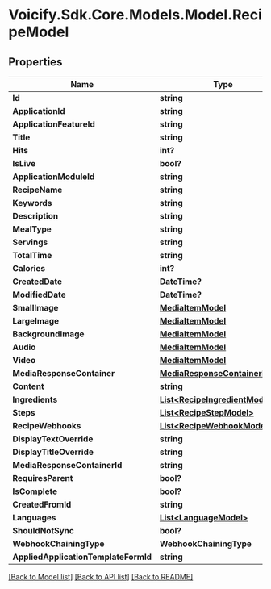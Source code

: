 # Voicify.Sdk.Core.Models.Model.RecipeModel
## Properties

Name | Type | Description | Notes
------------ | ------------- | ------------- | -------------
**Id** | **string** |  | [optional] 
**ApplicationId** | **string** |  | [optional] 
**ApplicationFeatureId** | **string** |  | [optional] 
**Title** | **string** |  | [optional] 
**Hits** | **int?** |  | [optional] 
**IsLive** | **bool?** |  | [optional] 
**ApplicationModuleId** | **string** |  | [optional] 
**RecipeName** | **string** |  | [optional] 
**Keywords** | **string** |  | [optional] 
**Description** | **string** |  | [optional] 
**MealType** | **string** |  | [optional] 
**Servings** | **string** |  | [optional] 
**TotalTime** | **string** |  | [optional] 
**Calories** | **int?** |  | [optional] 
**CreatedDate** | **DateTime?** |  | [optional] 
**ModifiedDate** | **DateTime?** |  | [optional] 
**SmallImage** | [**MediaItemModel**](MediaItemModel.md) |  | [optional] 
**LargeImage** | [**MediaItemModel**](MediaItemModel.md) |  | [optional] 
**BackgroundImage** | [**MediaItemModel**](MediaItemModel.md) |  | [optional] 
**Audio** | [**MediaItemModel**](MediaItemModel.md) |  | [optional] 
**Video** | [**MediaItemModel**](MediaItemModel.md) |  | [optional] 
**MediaResponseContainer** | [**MediaResponseContainerModel**](MediaResponseContainerModel.md) |  | [optional] 
**Content** | **string** |  | [optional] 
**Ingredients** | [**List&lt;RecipeIngredientModel&gt;**](RecipeIngredientModel.md) |  | [optional] 
**Steps** | [**List&lt;RecipeStepModel&gt;**](RecipeStepModel.md) |  | [optional] 
**RecipeWebhooks** | [**List&lt;RecipeWebhookModel&gt;**](RecipeWebhookModel.md) |  | [optional] 
**DisplayTextOverride** | **string** |  | [optional] 
**DisplayTitleOverride** | **string** |  | [optional] 
**MediaResponseContainerId** | **string** |  | [optional] 
**RequiresParent** | **bool?** |  | [optional] 
**IsComplete** | **bool?** |  | [optional] 
**CreatedFromId** | **string** |  | [optional] 
**Languages** | [**List&lt;LanguageModel&gt;**](LanguageModel.md) |  | [optional] 
**ShouldNotSync** | **bool?** |  | [optional] 
**WebhookChainingType** | **WebhookChainingType** |  | [optional] 
**AppliedApplicationTemplateFormId** | **string** |  | [optional] 

[[Back to Model list]](../README.md#documentation-for-models) [[Back to API list]](../README.md#documentation-for-api-endpoints) [[Back to README]](../README.md)

